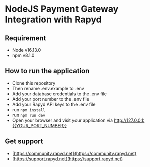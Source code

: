 # NodeJS Payment Gateway Integration with Rapyd

## Requirement
- Node v16.13.0
- npm v8.1.0

## How to run the application
- Clone this repository
- Then rename .env.example to .env
- Add your database credentials to the .env file
- Add your port number to the .env file
- Add your Rapyd API keys to the .env file
- run  `npm install`
- run `npm run dev`
- Open your browser and visit your application via http://127.0.0.1:{{YOUR_PORT_NUMBER}}
  
## Get support
* [https://community.rapyd.net](https://community.rapyd.net)
* [https://support.rapyd.net](https://support.rapyd.net)
